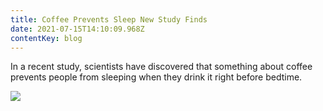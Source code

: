 ```yaml
---
title: Coffee Prevents Sleep New Study Finds
date: 2021-07-15T14:10:09.968Z
contentKey: blog
---
```


In a recent study, scientists have discovered that something about coffee prevents people from sleeping when they drink it right before bedtime.

![](/img/as_profile.jpg)
